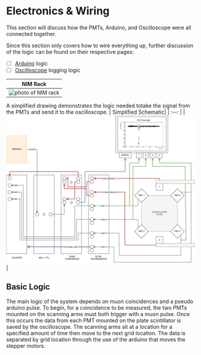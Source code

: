 # Electronics & Wiring
This section will discuss how the PMTs, Arduino, and Oscilloscope were all connected together. 

Since this section only covers how to wire everything up, further discussion of the logic can be found on their respective pages:
  - [ ] [Arduino](../OperationalInstructions/Arduino.md) logic
  - [ ] [Oscilloscope](../OperationalInstructions/Oscilloscope.md) logging logic

| NIM Rack | 
| :--: |
|<img src="../../Figures/electronics1.jpg" alt="photo of NIM rack" width="900" />|

A simplified drawing demonstrates the logic needed totake the signal from the PMTs and send it to the oscilloscope.
| Simplified Schematic| 
| :--: |
|<img src="../../Figures/NIM_diagram.jpg" alt="schematic of wiring of entire system" width="900" />|

## Basic Logic
The main logic of the system depends on muon coincidences and a pseudo arduino pulse. To begin, for a coincidence to be measured, the two PMTs mounted on the scanning arms must both trigger with a muon pulse. Once this occurs the data from each PMT mounted on the plate scintillator is saved by the oscilloscope. The scanning arms sit at a location for a specified amount of time then move to the next grid location. The data is separated by grid location through the use of the arduino that moves the stepper motors.


